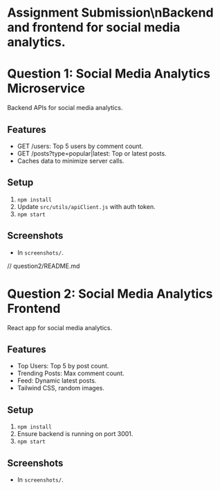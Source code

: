 # Assignment Submission\nBackend and frontend for social media analytics.
# Question 1: Social Media Analytics Microservice

Backend APIs for social media analytics.

## Features
- GET /users: Top 5 users by comment count.
- GET /posts?type=popular|latest: Top or latest posts.
- Caches data to minimize server calls.

## Setup
1. `npm install`
2. Update `src/utils/apiClient.js` with auth token.
3. `npm start`

## Screenshots
- In `screenshots/`.

// question2/README.md
# Question 2: Social Media Analytics Frontend

React app for social media analytics.

## Features
- Top Users: Top 5 by post count.
- Trending Posts: Max comment count.
- Feed: Dynamic latest posts.
- Tailwind CSS, random images.

## Setup
1. `npm install`
2. Ensure backend is running on port 3001.
3. `npm start`

## Screenshots
- In `screenshots/`.